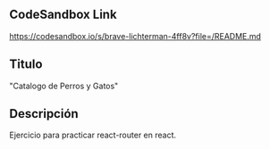 ## CodeSandbox Link

https://codesandbox.io/s/brave-lichterman-4ff8v?file=/README.md

## Titulo

"Catalogo de Perros y Gatos"

## Descripción

Ejercicio para practicar react-router en react.
